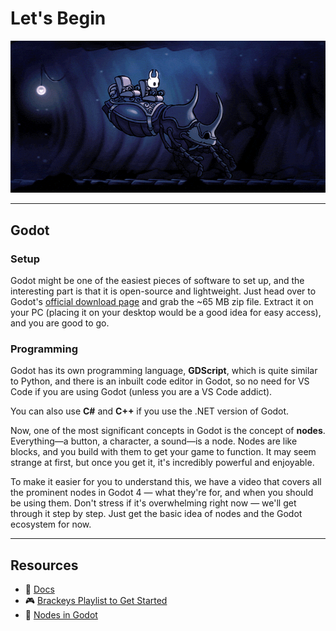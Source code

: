 # Let's Begin

![Hollow Knight Stag Ride](assets/transport_stag_example.gif)

---

## Godot

### Setup

Godot might be one of the easiest pieces of software to set up, and the interesting part is that it is open-source and lightweight. Just head over to Godot's [official download page](https://godotengine.org/download) and grab the ~65 MB zip file. Extract it on your PC (placing it on your desktop would be a good idea for easy access), and you are good to go.

### Programming

Godot has its own programming language, **GDScript**, which is quite similar to Python, and there is an inbuilt code editor in Godot, so no need for VS Code if you are using Godot (unless you are a VS Code addict).

You can also use **C#** and **C++** if you use the .NET version of Godot.

Now, one of the most significant concepts in Godot is the concept of **nodes**. Everything—a button, a character, a sound—is a node. Nodes are like blocks, and you build with them to get your game to function. It may seem strange at first, but once you get it, it's incredibly powerful and enjoyable.

To make it easier for you to understand this, we have a video that covers all the prominent nodes in Godot 4 — what they're for, and when you should be using them. Don't stress if it's overwhelming right now — we'll get through it step by step. Just get the basic idea of nodes and the Godot ecosystem for now.

---

## Resources

- 📖 [Docs](https://docs.godotengine.org/en/stable/getting_started/step_by_step/index.html)
- 🎮 [Brackeys Playlist to Get Started](https://www.youtube.com/feed/playlists)
- 🎥 [Nodes in Godot](https://youtu.be/tO2gthp45MA?feature=shared)
